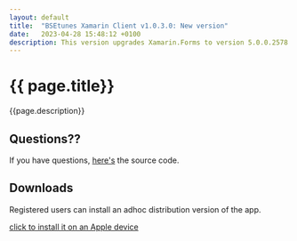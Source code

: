 ```yaml
---
layout: default
title:  "BSEtunes Xamarin Client v1.0.3.0: New version"
date:   2023-04-28 15:48:12 +0100
description: This version upgrades Xamarin.Forms to version 5.0.0.2578. This release was necessary because the Apple Ad-Hoc Provisioning certificate needed to be renewed.
---
```


# {{ page.title}}

{{page.description}}


## Questions??
If you have questions, [here's]({{site.repositories.bsetunes_xamarin}}) the source code. 

## Downloads

Registered users can install an adhoc distribution version of the app.

<a href="itms-services://?action=download-manifest&url=https://github.com/uwe-e/BSE.Tunes.Xamarin/releases/downloads/v1.0.3.0/manifest.plist">click to install it on an Apple device</a>


